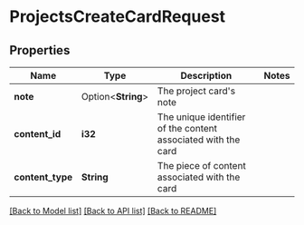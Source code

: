 # ProjectsCreateCardRequest

## Properties

Name | Type | Description | Notes
------------ | ------------- | ------------- | -------------
**note** | Option<**String**> | The project card's note | 
**content_id** | **i32** | The unique identifier of the content associated with the card | 
**content_type** | **String** | The piece of content associated with the card | 

[[Back to Model list]](../README.md#documentation-for-models) [[Back to API list]](../README.md#documentation-for-api-endpoints) [[Back to README]](../README.md)


